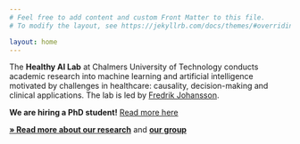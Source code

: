 ```yaml
---
# Feel free to add content and custom Front Matter to this file.
# To modify the layout, see https://jekyllrb.com/docs/themes/#overriding-theme-defaults

layout: home
---
```


The **Healthy AI Lab** at Chalmers University of Technology conducts academic research into machine learning and artificial intelligence motivated by challenges in healthcare: causality, decision-making and clinical applications. The lab is led by [Fredrik Johansson](people/fredrik.html).

**We are hiring a PhD student!** [Read more here](https://web103.reachmee.com/ext/I003/304/job?site=5&lang=UK&validator=a72aeedd63ec10de71e46f8d91d0d57c&job_id=11396)

**[&#xbb; Read more about our research](/about/)** and **[our group](/people/)**
